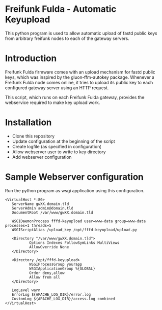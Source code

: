 Freifunk Fulda - Automatic Keyupload
====================================
This python program is used to allow automatic upload of fastd public keys
from arbitrary freifunk nodes to each of the gateway servers.

Introduction
============
Freifunk Fulda firmware comes with an upload mechanism for fastd public keys,
which was inspired by the gluon-ffm-autokey package. Whenever a Freifunk Fulda
node comes online, it tries to upload its public key to each configured gateway
server using an HTTP request.

This script, which runs on each Freifunk Fulda gateway, provides the webservice
required to make key upload work.

Installation
============
* Clone this repository
* Update configuration at the beginning of the script
* Create logfile (as specified in configuration)
* Allow webserver user to write to key directory
* Add webserver configuration

Sample Webserver configuration
==============================
Run the python program as wsgi application using this configuration.

    <VirtualHost *:80>
       ServerName gwXX.domain.tld
       ServerAdmin admin@domain.tld
       DocumentRoot /var/www/gwXX.domain.tld

       WSGIDaemonProcess fffd-keyupload user=www-data group=www-data processes=1 threads=5
       WSGIScriptAlias /upload_key /opt/fffd-keyupload/upload.py

       <Directory "/var/www/gwXX.domain.tld">
               Options Indexes FollowSymLinks MultiViews
               AllowOverride None
       </Directory>

       <Directory /opt/fffd-keyupload>
               WSGIProcessGroup yourapp
               WSGIApplicationGroup %{GLOBAL}
               Order deny,allow
               Allow from all
       </Directory>

       LogLevel warn
       ErrorLog ${APACHE_LOG_DIR}/error.log
       CustomLog ${APACHE_LOG_DIR}/access.log combined
    </VirtualHost>
